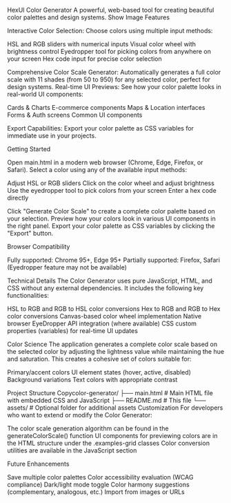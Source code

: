 HexUI Color Generator
A powerful, web-based tool for creating beautiful color palettes and design systems.
Show Image
Features

Interactive Color Selection: Choose colors using multiple input methods:

HSL and RGB sliders with numerical inputs
Visual color wheel with brightness control
Eyedropper tool for picking colors from anywhere on your screen
Hex code input for precise color selection


Comprehensive Color Scale Generator: Automatically generates a full color scale with 11 shades (from 50 to 950) for any selected color, perfect for design systems.
Real-time UI Previews: See how your color palette looks in real-world UI components:

Cards & Charts
E-commerce components
Maps & Location interfaces
Forms & Auth screens
Common UI components


Export Capabilities: Export your color palette as CSS variables for immediate use in your projects.

Getting Started

Open main.html in a modern web browser (Chrome, Edge, Firefox, or Safari).
Select a color using any of the available input methods:

Adjust HSL or RGB sliders
Click on the color wheel and adjust brightness
Use the eyedropper tool to pick colors from your screen
Enter a hex code directly


Click "Generate Color Scale" to create a complete color palette based on your selection.
Preview how your colors look in various UI components in the right panel.
Export your color palette as CSS variables by clicking the "Export" button.

Browser Compatibility

Fully supported: Chrome 95+, Edge 95+
Partially supported: Firefox, Safari (Eyedropper feature may not be available)

Technical Details
The Color Generator uses pure JavaScript, HTML, and CSS without any external dependencies. It includes the following key functionalities:

HSL to RGB and RGB to HSL color conversions
Hex to RGB and RGB to Hex color conversions
Canvas-based color wheel implementation
Native browser EyeDropper API integration (where available)
CSS custom properties (variables) for real-time UI updates

Color Science
The application generates a complete color scale based on the selected color by adjusting the lightness value while maintaining the hue and saturation. This creates a cohesive set of colors suitable for:

Primary/accent colors
UI element states (hover, active, disabled)
Background variations
Text colors with appropriate contrast

Project Structure
Copycolor-generator/
├── main.html      # Main HTML file with embedded CSS and JavaScript
├── README.md       # This file
└── assets/         # Optional folder for additional assets
Customization
For developers who want to extend or modify the Color Generator:

The color scale generation algorithm can be found in the generateColorScale() function
UI components for previewing colors are in the HTML structure under the .examples-grid classes
Color conversion utilities are available in the JavaScript section

Future Enhancements

Save multiple color palettes
Color accessibility evaluation (WCAG compliance)
Dark/light mode toggle
Color harmony suggestions (complementary, analogous, etc.)
Import from images or URLs
